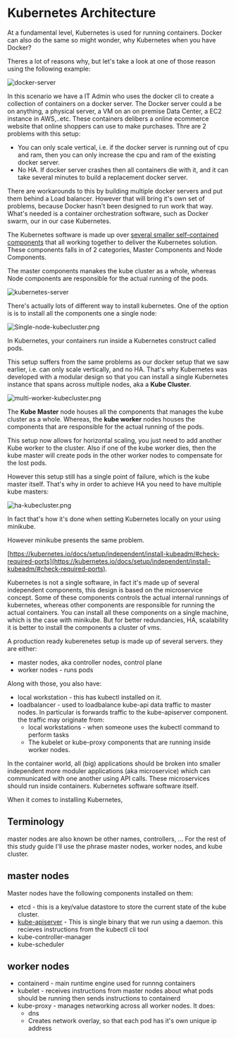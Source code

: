 # Kubernetes Architecture

At a fundamental level, Kubernetes is used for running containers. Docker can also do the same so might wonder, why Kubernetes when you have Docker?

Theres a lot of reasons why, but let's take a look at one of those reason using the following example:

![docker-server](https://github.com/Sher-Chowdhury/Kubernetes-Study-Guide/raw/master/Part-01/03_kubernetes_architecture/images/Docker-Server-Architecture.png)

In this scenario we have a IT Admin who uses the docker cli to create a collection of containers on a docker server. The Docker server could a be on anything, a physical server, a VM on an on premise Data Center, a EC2 instance in AWS,..etc. These containers delibers a online ecommerce website that online shoppers can use to make purchases. Thre are 2 problems with this setup:

- You can only scale vertical, i.e. if the docker server is running out of cpu and ram, then you can only increase the cpu and ram of the existing docker server.  
- No HA. If docker server crashes then all containers die with it, and it can take several minutes to build a replacement docker server.

There are workarounds to this by building multiple docker servers and put them behind a Load balancer. However that will bring it's own set of problems, because Docker hasn't been designed to run work that way. What's needed is a container orchestration software, such as Docker swarm, our in our case Kubernetes.

The Kubernetes software is made up over [several smaller self-contained components](https://kubernetes.io/docs/concepts/overview/components/) that all working together to deliver the Kubernetes solution. These components falls in of 2 categories, Master Components and Node Components.

The master components manakes the kube cluster as a whole, whereas Node components are responsible for the actual running of the pods.

![kubernetes-server](https://github.com/Sher-Chowdhury/Kubernetes-Study-Guide/raw/master/Part-01/03_kubernetes_architecture/images/kubernetes-components.png)

There's actually lots of different way to install kubernetes. One of the option is is to install all the components one a single node:

![Single-node-kubecluster.png](https://github.com/Sher-Chowdhury/Kubernetes-Study-Guide/raw/master/Part-01/03_kubernetes_architecture/images/Single-node-kubecluster.png)

In Kubernetes, your containers run inside a Kubernetes construct called pods.

This setup suffers from the same problems as our docker setup that we saw earlier, i.e. can only scale vertically, and no HA. That's why Kubernetes was developed with a modular design so that you can install a single Kubernetes instance that spans across multiple nodes, aka a **Kube Cluster**.

![multi-worker-kubecluster.png](https://github.com/Sher-Chowdhury/Kubernetes-Study-Guide/raw/master/Part-01/03_kubernetes_architecture/images/multi-worker-kubecluster.png)

The **Kube Master** node houses all the components that manages the kube cluster as a whole. Whereas, the **kube worker** nodes houses the components that are responsible for the actual running of the pods.

This setup now allows for horizontal scaling, you just need to add another Kube worker to the cluster. Also if one of the kube worker dies, then the kube master will create pods in the other worker nodes to compensate for the lost pods.

However this setup still has a single point of failure, which is the kube master itself. That's why in order to achieve HA you need to have multiple kube masters:

![ha-kubecluster.png](https://github.com/Sher-Chowdhury/Kubernetes-Study-Guide/raw/master/Part-01/03_kubernetes_architecture/images/ha-kubecluster.png)

In fact that's how it's done when setting Kubernetes locally on your using minikube.

However minikube presents the same problem.

[https://kubernetes.io/docs/setup/independent/install-kubeadm/#check-required-ports](https://kubernetes.io/docs/setup/independent/install-kubeadm/#check-required-ports).

Kubernetes is not a single software, in fact it's  made up of several independent components, this design is based on the microservice concept. Some of these components controls the actual internal runnings of kubernetes, whereas other components are responsible for running the actual containers. You can install all these components on a single machine, which is the case with minikube. But for better redundancies, HA, scalability it is better to install the components a cluster of vms.

A production ready kuberenetes setup is made up of several servers. they are either:

- master nodes, aka controller nodes, control plane
- worker nodes - runs pods

Along with those, you also have:

- local workstation - this has kubectl installed on it.
- loadbalancer - used to loadbalance kube-api data traffic to master nodes. In particular is forwards traffic to the kube-apiserver component. the traffic may originate from:
  - local workstations - when someone uses the kubectl command to perform tasks
  - The kubelet or kube-proxy components that are running inside worker nodes.

In the container world, all (big) applications should be broken into smaller independent more moduler applications (aka microservice) which can communicated with one another using API calls. These microservices should run inside containers. Kubernetes software software itself.

When it comes to installing Kubernetes,

## Terminology

master nodes are also known be other names, controllers, ... For the rest of this study guide I'll use the phrase master nodes, worker nodes, and kube cluster.

## master nodes

Master nodes have the following components installed on them:

- etcd - this is a key/value datastore to store the current state of the kube cluster.
- [kube-apiserver](https://kubernetes.io/docs/reference/command-line-tools-reference/kube-apiserver/) - This is single binary that we run using a daemon. this recieves instructions from the kubectl cli tool
- kube-controller-manager
- kube-scheduler

## worker nodes

- containerd - main runtime engine used for runnng containers
- kubelet - receives instructions from master nodes about what pods should be running then sends instructions to containerd
- kube-proxy - manages networking across all worker nodes. It does:
  - dns
  - Creates network overlay, so that each pod has it's own unique ip address